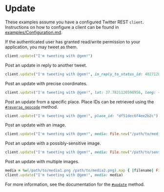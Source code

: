 # Update

These examples assume you have a configured Twitter REST `client`.
Instructions on how to configure a client can be found in
[examples/Configuration.md][cfg].

[cfg]: https://github.com/sferik/twitter/blob/master/examples/Configuration.md

If the authenticated user has granted read/write permission to your
application, you may tweet as them.

```ruby
client.update("I'm tweeting with @gem!")
```

Post an update in reply to another tweet.

```ruby
client.update("I'm tweeting with @gem!", in_reply_to_status_id: 402712877960019968)
```

Post an update with precise coordinates.

```ruby
client.update("I'm tweeting with @gem!", lat: 37.7821120598956, long: -122.400612831116, display_coordinates: true)
```

Post an update from a specific place. Place IDs can be retrieved using the
[`#reverse_geocode`][reverse_geocode] method.

[reverse_geocode]: http://rdoc.info/gems/twitter/Twitter/REST/API/PlacesAndGeo#reverse_geocode-instance_method

```ruby
client.update("I'm tweeting with @gem!", place_id: "df51dec6f4ee2b2c")
```

Post an update with an image.

```ruby
client.update("I'm tweeting with @gem!", media: File.new("/path/to/media.png"))
```

Post an update with a possibly-sensitive image.

```ruby
client.update("I'm tweeting with @gem!", media: File.new("/path/to/sensitive-media.png"), possibly_sensitive: true)
```

Post an update with multiple images.

```ruby
media = %w(/path/to/media1.png /path/to/media2.png).map { |filename| File.new(filename) }
client.update("I'm tweeting with @gem!", media: media)
```

For more information, see the documentation for the [`#update`][update] method.

[update]: http://rdoc.info/gems/twitter/Twitter/REST/Tweets#update-instance_method
